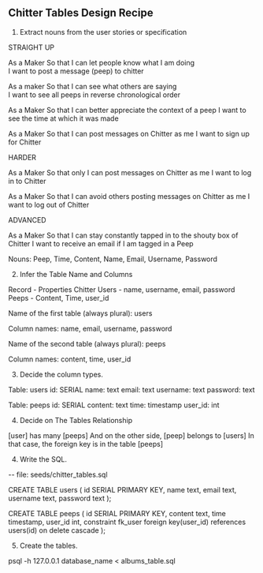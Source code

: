 ## Chitter Tables Design Recipe

1. Extract nouns from the user stories or specification

STRAIGHT UP

As a Maker
So that I can let people know what I am doing  
I want to post a message (peep) to chitter

As a maker
So that I can see what others are saying  
I want to see all peeps in reverse chronological order

As a Maker
So that I can better appreciate the context of a peep
I want to see the time at which it was made

As a Maker
So that I can post messages on Chitter as me
I want to sign up for Chitter

HARDER

As a Maker
So that only I can post messages on Chitter as me
I want to log in to Chitter

As a Maker
So that I can avoid others posting messages on Chitter as me
I want to log out of Chitter

ADVANCED

As a Maker
So that I can stay constantly tapped in to the shouty box of Chitter
I want to receive an email if I am tagged in a Peep

Nouns: Peep, Time, Content, Name, Email, Username, Password

2. Infer the Table Name and Columns

Record - Properties
Chitter Users - name, username, email, password	
Peeps - Content, Time, user_id

Name of the first table (always plural): users

Column names: name, email, username, password

Name of the second table (always plural): peeps

Column names: content, time, user_id

3. Decide the column types.

Table: users
id: SERIAL
name: text
email: text
username: text
password: text

Table: peeps
id: SERIAL
content: text
time: timestamp
user_id: int

4. Decide on The Tables Relationship

[user] has many [peeps]
And on the other side, [peep] belongs to [users]
In that case, the foreign key is in the table [peeps]

4. Write the SQL.

-- file: seeds/chitter_tables.sql

CREATE TABLE users (
  id SERIAL PRIMARY KEY,
  name text,
  email text,
  username text,
  password text
);

CREATE TABLE peeps (
  id SERIAL PRIMARY KEY,
  content text,
  time timestamp,
  user_id int,
  constraint fk_user foreign key(user_id)
    references users(id)
    on delete cascade
);

5. Create the tables.

psql -h 127.0.0.1 database_name < albums_table.sql